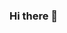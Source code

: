 ### Hi there 👋

<!--
**dongeun-i/dongeun-i** is a ✨ _special_ ✨ repository because its `README.md` (this file) appears on your GitHub profile.
// react
<img src="https://img.shields.io/badge/react-white&?color=555&logoColor=61DAFB&logo=react&logoWith=20" style="width:80px"/>
// redux
<img src="https://img.shields.io/badge/redux-white&?color=764ABC&logoColor=fff&logo=redux&logoWith=20" style="width:80px"/>



Here are some ideas to get you started:

- 🔭 I’m currently working on ...
- 🌱 I’m currently learning ...
- 👯 I’m looking to collaborate on ...
- 🤔 I’m looking for help with ...
- 💬 Ask me about ...
- 📫 How to reach me: ...
- 😄 Pronouns: ...
- ⚡ Fun fact: ...
-->
